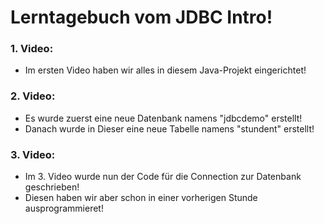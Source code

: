 # Lerntagebuch vom JDBC Intro!

### 1. Video:
- Im ersten Video haben wir alles in diesem Java-Projekt eingerichtet!

### 2. Video:
- Es wurde zuerst eine neue Datenbank namens "jdbcdemo" erstellt!
- Danach wurde in Dieser eine neue Tabelle namens "stundent" erstellt!

### 3. Video:
- Im 3. Video wurde nun der Code für die Connection zur Datenbank geschrieben!
- Diesen haben wir aber schon in einer vorherigen Stunde ausprogrammieret!